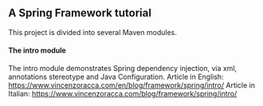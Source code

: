 ## A Spring Framework tutorial

This project is divided into several Maven modules.

#### The intro module
The intro module demonstrates Spring dependency injection, via xml, annotations stereotype and Java Configuration.
Article in English: https://www.vincenzoracca.com/en/blog/framework/spring/intro/
Article in Italian: https://www.vincenzoracca.com/blog/framework/spring/intro/
